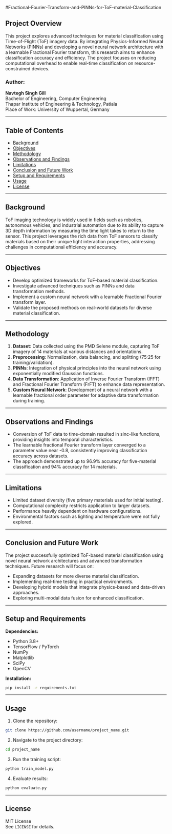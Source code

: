 #Fractional-Fourier-Transform-and-PINNs-for-ToF-material-Classification


## Project Overview
This project explores advanced techniques for material classification using Time-of-Flight (ToF) imagery data. By integrating Physics-Informed Neural Networks (PINNs) and developing a novel neural network architecture with a learnable Fractional Fourier transform, this research aims to enhance classification accuracy and efficiency. The project focuses on reducing computational overhead to enable real-time classification on resource-constrained devices.

### Author:
**Navtegh Singh Gill**  
Bachelor of Engineering, Computer Engineering  
Thapar Institute of Engineering & Technology, Patiala  
Place of Work: University of Wuppertal, Germany

---
## Table of Contents
- [Background](#background)
- [Objectives](#objectives)
- [Methodology](#methodology)
- [Observations and Findings](#observations-and-findings)
- [Limitations](#limitations)
- [Conclusion and Future Work](#conclusion-and-future-work)
- [Setup and Requirements](#setup-and-requirements)
- [Usage](#usage)
- [License](#license)

---
## Background
ToF imaging technology is widely used in fields such as robotics, autonomous vehicles, and industrial automation due to its ability to capture 3D depth information by measuring the time light takes to return to the sensor. This project leverages the rich data from ToF sensors to classify materials based on their unique light interaction properties, addressing challenges in computational efficiency and accuracy.

---
## Objectives
- Develop optimized frameworks for ToF-based material classification.
- Investigate advanced techniques such as PINNs and data transformation methods.
- Implement a custom neural network with a learnable Fractional Fourier transform layer.
- Validate the proposed methods on real-world datasets for diverse material classification.

---
## Methodology
1. **Dataset**: Data collected using the PMD Selene module, capturing ToF imagery of 14 materials at various distances and orientations.
2. **Preprocessing**: Normalization, data balancing, and splitting (75:25 for training/validation).
3. **PINNs**: Integration of physical principles into the neural network using exponentially modified Gaussian functions.
4. **Data Transformation**: Application of Inverse Fourier Transform (IFFT) and Fractional Fourier Transform (FrFT) to enhance data representation.
5. **Custom Neural Network**: Development of a neural network with a learnable fractional order parameter for adaptive data transformation during training.

---
## Observations and Findings
- Conversion of ToF data to time-domain resulted in sinc-like functions, providing insights into temporal characteristics.
- The learnable fractional Fourier transform layer converged to a parameter value near -0.8, consistently improving classification accuracy across datasets.
- The approach demonstrated up to 96.9% accuracy for five-material classification and 94% accuracy for 14 materials.

---
## Limitations
- Limited dataset diversity (five primary materials used for initial testing).
- Computational complexity restricts application to larger datasets.
- Performance heavily dependent on hardware configurations.
- Environmental factors such as lighting and temperature were not fully explored.

---
## Conclusion and Future Work
The project successfully optimized ToF-based material classification using novel neural network architectures and advanced transformation techniques. Future research will focus on:
- Expanding datasets for more diverse material classification.
- Implementing real-time testing in practical environments.
- Developing hybrid models that integrate physics-based and data-driven approaches.
- Exploring multi-modal data fusion for enhanced classification.

---
## Setup and Requirements
**Dependencies:**
- Python 3.8+
- TensorFlow / PyTorch
- NumPy
- Matplotlib
- SciPy
- OpenCV

**Installation:**
```bash
pip install -r requirements.txt
```

---
## Usage
1. Clone the repository:
```bash
git clone https://github.com/username/project_name.git
```
2. Navigate to the project directory:
```bash
cd project_name
```
3. Run the training script:
```bash
python train_model.py
```
4. Evaluate results:
```bash
python evaluate.py
```

---
## License
MIT License  
See `LICENSE` for details.

